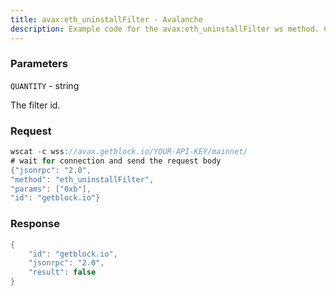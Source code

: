 ```yaml
---
title: avax:eth_uninstallFilter - Avalanche
description: Example code for the avax:eth_uninstallFilter ws method. Сomplete guide on how to use avax:eth_uninstallFilter ws in GetBlock.io Web3 documentation.
---
```


### Parameters


`QUANTITY` - string

The filter id.

### Request

``` java
wscat -c wss://avax.getblock.io/YOUR-API-KEY/mainnet/ 
# wait for connection and send the request body 
{"jsonrpc": "2.0",
"method": "eth_uninstallFilter",
"params": ["0xb"],
"id": "getblock.io"}
```

###  Response

``` java
{
    "id": "getblock.io",
    "jsonrpc": "2.0",
    "result": false
}
```

